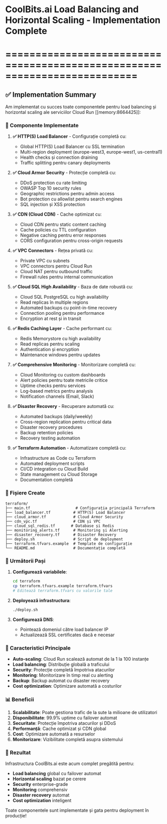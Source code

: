 # CoolBits.ai Load Balancing and Horizontal Scaling - Implementation Complete
# ==========================================================================

## ✅ Implementation Summary

Am implementat cu succes toate componentele pentru load balancing și horizontal scaling ale serviciilor Cloud Run [[memory:8664425]]:

### 🎯 Componente Implementate

1. **✅ HTTP(S) Load Balancer** - Configurație completă cu:
   - Global HTTP(S) Load Balancer cu SSL termination
   - Multi-region deployment (europe-west3, europe-west1, us-central1)
   - Health checks și connection draining
   - Traffic splitting pentru canary deployments

2. **✅ Cloud Armor Security** - Protecție completă cu:
   - DDoS protection cu rate limiting
   - OWASP Top 10 security rules
   - Geographic restrictions pentru admin access
   - Bot protection cu allowlist pentru search engines
   - SQL injection și XSS protection

3. **✅ CDN (Cloud CDN)** - Cache optimizat cu:
   - Cloud CDN pentru static content caching
   - Cache policies cu TTL configuration
   - Negative caching pentru error responses
   - CORS configuration pentru cross-origin requests

4. **✅ VPC Connectors** - Rețea privată cu:
   - Private VPC cu subnets
   - VPC connectors pentru Cloud Run
   - Cloud NAT pentru outbound traffic
   - Firewall rules pentru internal communication

5. **✅ Cloud SQL High Availability** - Baza de date robustă cu:
   - Cloud SQL PostgreSQL cu high availability
   - Read replicas în multiple regions
   - Automated backups cu point-in-time recovery
   - Connection pooling pentru performance
   - Encryption at rest și in transit

6. **✅ Redis Caching Layer** - Cache performant cu:
   - Redis Memorystore cu high availability
   - Read replicas pentru scaling
   - Authentication și encryption
   - Maintenance windows pentru updates

7. **✅ Comprehensive Monitoring** - Monitorizare completă cu:
   - Cloud Monitoring cu custom dashboards
   - Alert policies pentru toate metricile critice
   - Uptime checks pentru services
   - Log-based metrics pentru analysis
   - Notification channels (Email, Slack)

8. **✅ Disaster Recovery** - Recuperare automată cu:
   - Automated backups (daily/weekly)
   - Cross-region replication pentru critical data
   - Disaster recovery procedures
   - Backup retention policies
   - Recovery testing automation

9. **✅ Terraform Automation** - Automatizare completă cu:
   - Infrastructure as Code cu Terraform
   - Automated deployment scripts
   - CI/CD integration cu Cloud Build
   - State management cu Cloud Storage
   - Documentation completă

### 📁 Fișiere Create

```
terraform/
├── main.tf                    # Configurația principală Terraform
├── load_balancer.tf          # HTTP(S) Load Balancer
├── cloud_armor.tf            # Cloud Armor Security
├── cdn_vpc.tf                # CDN și VPC
├── cloud_sql_redis.tf       # Database și Redis
├── monitoring_alerts.tf      # Monitoring și Alerting
├── disaster_recovery.tf      # Disaster Recovery
├── deploy.sh                 # Script de deployment
├── terraform.tfvars.example  # Template de configurație
└── README.md                 # Documentație completă
```

### 🚀 Următorii Pași

1. **Configurează variabilele**:
   ```bash
   cd terraform
   cp terraform.tfvars.example terraform.tfvars
   # Editează terraform.tfvars cu valorile tale
   ```

2. **Deployează infrastructura**:
   ```bash
   ./deploy.sh
   ```

3. **Configurează DNS**:
   - Pointează domeniul către load balancer IP
   - Actualizează SSL certificates dacă e necesar

### 🔧 Caracteristici Principale

- **Auto-scaling**: Cloud Run scalează automat de la 1 la 100 instanțe
- **Load balancing**: Distribuție globală a traficului
- **Security**: Protecție completă împotriva atacurilor
- **Monitoring**: Monitorizare în timp real cu alerting
- **Backup**: Backup automat cu disaster recovery
- **Cost optimization**: Optimizare automată a costurilor

### 📊 Beneficii

1. **Scalabilitate**: Poate gestiona trafic de la sute la milioane de utilizatori
2. **Disponibilitate**: 99.9% uptime cu failover automat
3. **Securitate**: Protecție împotriva atacurilor și DDoS
4. **Performanță**: Cache optimizat și CDN global
5. **Cost**: Optimizare automată a resurselor
6. **Monitorizare**: Vizibilitate completă asupra sistemului

### 🎉 Rezultat

Infrastructura CoolBits.ai este acum complet pregătită pentru:
- **Load balancing** global cu failover automat
- **Horizontal scaling** bazat pe cerere
- **Security** enterprise-grade
- **Monitoring** comprehensiv
- **Disaster recovery** automat
- **Cost optimization** inteligent

Toate componentele sunt implementate și gata pentru deployment în producție!

